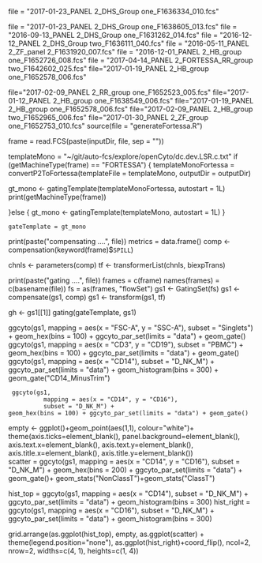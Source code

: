 file = "2017-01-23_PANEL 2_DHS_Group one_F1636334_010.fcs"

file = "2017-01-23_PANEL 2_DHS_Group one_F1638605_013.fcs"
file = "2016-09-13_PANEL 2_DHS_Group one_F1631262_014.fcs"
file = "2016-12-12_PANEL 2_DHS_Group two_F1636111_040.fcs"
file = "2016-05-11_PANEL 2_ZF_panel 2_F1631920_007.fcs"
file = "2016-12-01_PANEL 2_HB_group one_F1652726_008.fcs"
file = "2017-04-14_PANEL 2_FORTESSA_RR_group two_F1642602_025.fcs"
file="2017-01-19_PANEL 2_HB_group one_F1652578_006.fcs"

file="2017-02-09_PANEL 2_RR_group one_F1652523_005.fcs"
file="2017-01-12_PANEL 2_HB_group one_F1638549_006.fcs"
file="2017-01-19_PANEL 2_HB_group one_F1652578_006.fcs"
	file="2017-02-09_PANEL 2_HB_group two_F1652965_006.fcs"
file="2017-01-30_PANEL 2_ZF_group one_F1652753_010.fcs"
source(file = "generateFortessa.R")

frame = read.FCS(paste(inputDir, file, sep = ""))

templateMono = "~/git/auto-fcs/explore/openCyto/dc.dev.LSR.c.txt"
if (getMachineType(frame) == "FORTESSA") {
  templateMonoFortessa = convertP2ToFortessa(templateFile = templateMono, outputDir = outputDir)
  
  gt_mono <-
    gatingTemplate(templateMonoFortessa, autostart = 1L)
  print(getMachineType(frame))
  
}else {
  gt_mono <-
    gatingTemplate(templateMono, autostart = 1L)
}

    gateTemplate = gt_mono
    
print(paste("compensating ....", file))
metrics = data.frame()
comp <- compensation(keyword(frame)$`SPILL`)

chnls <- parameters(comp)
tf <- transformerList(chnls, biexpTrans)

print(paste("gating ....", file))
frames = c(frame)
names(frames) = c(basename(file))
fs =  as(frames, "flowSet")
gs1 <- GatingSet(fs)
gs1 <- compensate(gs1, comp)
gs1 <- transform(gs1, tf)

gh <- gs1[[1]]
gating(gateTemplate, gs1)


ggcyto(gs1,
              mapping = aes(x = "FSC-A", y = "SSC-A"),
              subset = "Singlets") +
    geom_hex(bins = 100) + ggcyto_par_set(limits = "data") + geom_gate()
 ggcyto(gs1,
                mapping = aes(x = "CD3", y = "CD19"),
                subset = "PBMC") +
    geom_hex(bins = 100) + ggcyto_par_set(limits = "data") + geom_gate()   
ggcyto(gs1,
       mapping = aes(x = "CD14"),
       subset = "D_NK_M") + ggcyto_par_set(limits = "data") + geom_histogram(bins = 300) + geom_gate("CD14_MinusTrim")

  
     ggcyto(gs1,
              mapping = aes(x = "CD14", y = "CD16"),
              subset = "D_NK_M") +
    geom_hex(bins = 100) + ggcyto_par_set(limits = "data") + geom_gate()
  
 
empty <- ggplot()+geom_point(aes(1,1), colour="white")+
         theme(axis.ticks=element_blank(), 
               panel.background=element_blank(), 
               axis.text.x=element_blank(), axis.text.y=element_blank(),           
               axis.title.x=element_blank(), axis.title.y=element_blank())      
scatter =   ggcyto(gs1,
              mapping = aes(x = "CD14", y = "CD16"),
              subset = "D_NK_M") +
    geom_hex(bins = 200) + ggcyto_par_set(limits = "data") + geom_gate()+ geom_stats("NonClassT")+geom_stats("ClassT")
   
    
hist_top =   ggcyto(gs1,
       mapping = aes(x = "CD14"),
       subset = "D_NK_M") + ggcyto_par_set(limits = "data") + geom_histogram(bins = 300) 
       hist_right =   ggcyto(gs1,
       mapping = aes(x = "CD16"),
       subset = "D_NK_M") + ggcyto_par_set(limits = "data") + geom_histogram(bins = 300)
    
grid.arrange(as.ggplot(hist_top), empty, as.ggplot(scatter) + theme(legend.position="none"), as.ggplot(hist_right)+coord_flip(), ncol=2, nrow=2, widths=c(4, 1), heights=c(1, 4))
   
